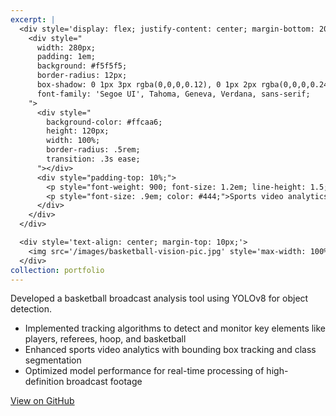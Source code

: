 ```yaml
---
excerpt: |
  <div style='display: flex; justify-content: center; margin-bottom: 20px;'>
    <div style="
      width: 280px;
      padding: 1em;
      background: #f5f5f5;
      border-radius: 12px;
      box-shadow: 0 1px 3px rgba(0,0,0,0.12), 0 1px 2px rgba(0,0,0,0.24);
      font-family: 'Segoe UI', Tahoma, Geneva, Verdana, sans-serif;
    ">
      <div style="
        background-color: #ffcaa6;
        height: 120px;
        width: 100%;
        border-radius: .5rem;
        transition: .3s ease;
      "></div>
      <div style="padding-top: 10%;">
        <p style="font-weight: 900; font-size: 1.2em; line-height: 1.5; margin: 0;">BasketballBroadcastVision</p>
        <p style="font-size: .9em; color: #444;">Sports video analytics using object detection and tracking</p>
      </div>
    </div>
  </div>

  <div style='text-align: center; margin-top: 10px;'>
    <img src='/images/basketball-vision-pic.jpg' style='max-width: 100%; width: 500px; height: auto; border-radius: 8px; box-shadow: 0 4px 8px rgba(0,0,0,0.1);'>
  </div>
collection: portfolio
---
```


Developed a basketball broadcast analysis tool using YOLOv8 for object detection.

- Implemented tracking algorithms to detect and monitor key elements like players, referees, hoop, and basketball  
- Enhanced sports video analytics with bounding box tracking and class segmentation  
- Optimized model performance for real-time processing of high-definition broadcast footage  

[View on GitHub](https://github.com/UllasSG/BasketballBroadcastVision/)
